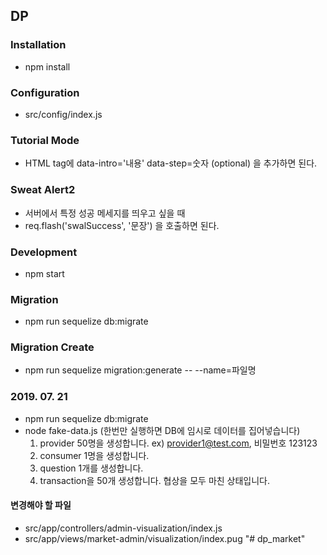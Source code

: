 ## DP

### Installation
- npm install
### Configuration
- src/config/index.js

### Tutorial Mode
- HTML tag에 data-intro='내용' data-step=숫자 (optional) 을 추가하면 된다.

### Sweat Alert2
- 서버에서 특정 성공 메세지를 띄우고 싶을 때
- req.flash('swalSuccess', '문장') 을 호출하면 된다.
### Development
- npm start

### Migration

- npm run sequelize db:migrate

### Migration Create
- npm run sequelize migration:generate -- --name=파일명


### 2019. 07. 21
- npm run sequelize db:migrate
- node fake-data.js (한번만 실행하면 DB에 임시로 데이터를 집어넣습니다)
  1. provider 50명을 생성합니다. ex) provider1@test.com, 비밀번호 123123
  2. consumer 1명을 생성합니다.
  3. question 1개를 생성합니다.
  4. transaction을 50개 생성합니다. 협상을 모두 마친 상태입니다.

#### 변경해야 할 파일
- src/app/controllers/admin-visualization/index.js
- src/app/views/market-admin/visualization/index.pug
"# dp_market" 
